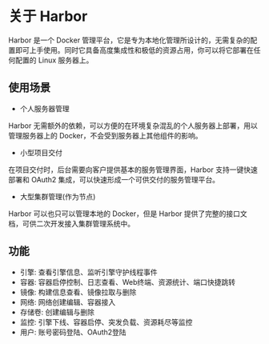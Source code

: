 # 关于 Harbor

Harbor 是一个 Docker 管理平台，它是专为本地化管理所设计的，无需复杂的配置即可上手使用。同时它具备高度集成性和极低的资源占用，你可以将它部署在任何配置的 Linux 服务器上。

## 使用场景

* 个人服务器管理

Harbor 无需额外的依赖，可以方便的在环境复杂混乱的个人服务器上部署，用以管理服务器上的 Docker，不会受到服务器上其他组件的影响。

* 小型项目交付

在项目交付时，后台需要向客户提供基本的服务管理界面，Harbor 支持一键快速部署和 OAuth2 集成，可以快速形成一个可供交付的服务管理平台。

* 大型集群管理(作为节点)

Harbor 可以也只可以管理本地的 Docker，但是 Harbor 提供了完整的接口文档，可供二次开发接入集群管理系统中。

## 功能

* 引擎: 查看引擎信息、监听引擎守护线程事件
* 容器: 容器启停控制、日志查看、Web终端、资源统计、端口快捷跳转
* 镜像: 构建信息查看、镜像拉取与删除
* 网络: 网络创建编辑、容器接入
* 存储卷: 创建编辑与删除
* 监控: 引擎下线、容器启停、突发负载、资源耗尽等监控
* 用户: 账号密码登陆、OAuth2登陆
